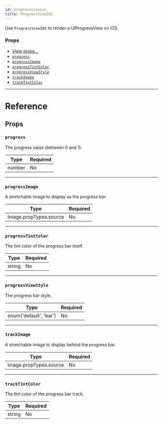 ```yaml
---
id: progressviewios
title: ProgressViewIOS
---
```

Use `ProgressViewIOS` to render a UIProgressView on iOS.

### Props

- [View props...](docs/view-props.html)
- [`progress`](docs/progressviewios.html#progress)
- [`progressImage`](docs/progressviewios.html#progressimage)
- [`progressTintColor`](docs/progressviewios.html#progresstintcolor)
- [`progressViewStyle`](docs/progressviewios.html#progressviewstyle)
- [`trackImage`](docs/progressviewios.html#trackimage)
- [`trackTintColor`](docs/progressviewios.html#tracktintcolor)






---

# Reference

## Props

### `progress`

The progress value (between 0 and 1).

| Type | Required |
| - | - |
| number | No |




---

### `progressImage`

A stretchable image to display as the progress bar.

| Type | Required |
| - | - |
| Image.propTypes.source | No |




---

### `progressTintColor`

The tint color of the progress bar itself.

| Type | Required |
| - | - |
| string | No |




---

### `progressViewStyle`

The progress bar style.

| Type | Required |
| - | - |
| enum('default', 'bar') | No |




---

### `trackImage`

A stretchable image to display behind the progress bar.

| Type | Required |
| - | - |
| Image.propTypes.source | No |




---

### `trackTintColor`

The tint color of the progress bar track.

| Type | Required |
| - | - |
| string | No |






